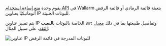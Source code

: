 يقوم وحدة [منع إساءة استخدام API](../../api-abuse-prevention/overview.md) في Wallarm بتعبئة قائمة الرمادي أو قائمة الرفض أتوماتيكيًا بعناوين IP للبوتات الخبيثة.

يتم تمييز عناوين IP الخاصة بالبوتات ب**السبب** `Bot` وتفاصيل طبيعتها بما في ذلك [معدل الثقة](../../api-abuse-prevention/overview.md#how-api-abuse-prevention-works)، على سبيل المثال:

![عناوين IP للبوتات المدرجة في قائمة الرفض](../../images/about-wallarm-waf/abi-abuse-prevention/denylisted-bot-ips.png)